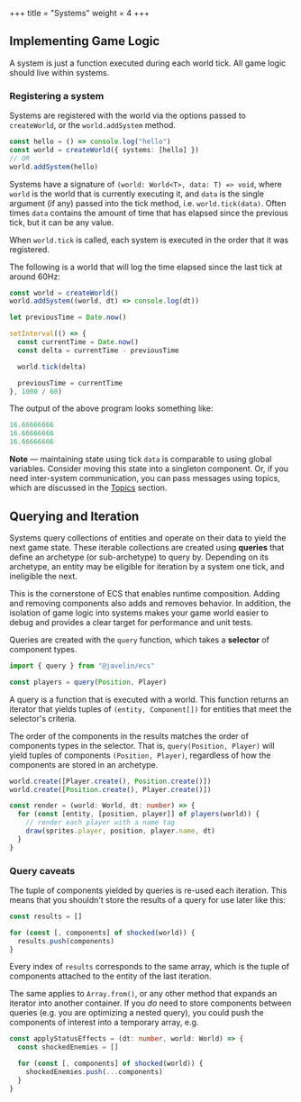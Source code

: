 +++
title = "Systems"
weight = 4
+++

## Implementing Game Logic

A system is just a function executed during each world tick. All game logic should live within systems.

### Registering a system

Systems are registered with the world via the options passed to `createWorld`, or the `world.addSystem` method.

```typescript
const hello = () => console.log("hello")
const world = createWorld({ systems: [hello] })
// OR
world.addSystem(hello)
```

Systems have a signature of `(world: World<T>, data: T) => void`, where `world` is the world that is currently executing it, and `data` is the single argument (if any) passed into the tick method, i.e. `world.tick(data)`. Often times `data` contains the amount of time that has elapsed since the previous tick, but it can be any value.

When `world.tick` is called, each system is executed in the order that it was registered.

The following is a world that will log the time elapsed since the last tick at around 60Hz:

```typescript
const world = createWorld()
world.addSystem((world, dt) => console.log(dt))

let previousTime = Date.now()

setInterval(() => {
  const currentTime = Date.now()
  const delta = currentTime - previousTime

  world.tick(delta)

  previousTime = currentTime
}, 1000 / 60)
```

The output of the above program looks something like:

```typescript
16.66666666
16.66666666
16.66666666
```

<aside>
  <p>
    <strong>Note</strong> — maintaining state using tick <code>data</code> is comparable to using global variables. Consider moving this state into a singleton component. Or, if you need inter-system communication, you can pass messages using topics, which are discussed in the <a href="/ecs/topics">Topics</a> section.
  </p>
</aside>

## Querying and Iteration

Systems query collections of entities and operate on their data to yield the next game state. These iterable collections are created using **queries** that define an archetype (or sub-archetype) to query by. Depending on its archetype, an entity may be eligible for iteration by a system one tick, and ineligible the next.

This is the cornerstone of ECS that enables runtime composition. Adding and removing components also adds and removes behavior. In addition, the isolation of game logic into systems makes your game world easier to debug and provides a clear target for performance and unit tests.

Queries are created with the `query` function, which takes a **selector** of component types.

```typescript
import { query } from "@javelin/ecs"

const players = query(Position, Player)
```

A query is a function that is executed with a world. This function returns an iterator that yields tuples of `(entity, Component[])` for entities that meet the selector's criteria.

The order of the components in the results matches the order of components types in the selector. That is, `query(Position, Player)` will yield tuples of components `(Position, Player)`, regardless of how the components are stored in an archetype.

```typescript
world.create([Player.create(), Position.create()])
world.create([Position.create(), Player.create()])

const render = (world: World, dt: number) => {
  for (const [entity, [position, player]] of players(world)) {
    // render each player with a name tag
    draw(sprites.player, position, player.name, dt)
  }
}
```

### Query caveats

The tuple of components yielded by queries is re-used each iteration. This means that you shouldn't store the results of a query for use later like this:

```typescript
const results = []

for (const [, components] of shocked(world)) {
  results.push(components)
}
```

Every index of `results` corresponds to the same array, which is the tuple of components attached to the entity of the last iteration.

The same applies to `Array.from()`, or any other method that expands an iterator into another container. If you _do_ need to store components between queries (e.g. you are optimizing a nested query), you could push the components of interest into a temporary array, e.g.

```typescript
const applyStatusEffects = (dt: number, world: World) => {
  const shockedEnemies = []

  for (const [, components] of shocked(world)) {
    shockedEnemies.push(...components)
  }
}
```
